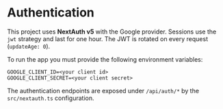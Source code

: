 # Authentication

This project uses **NextAuth v5** with the Google provider. Sessions use the
`jwt` strategy and last for one hour. The JWT is rotated on every request
(`updateAge: 0`).

To run the app you must provide the following environment variables:

```
GOOGLE_CLIENT_ID=<your client id>
GOOGLE_CLIENT_SECRET=<your client secret>
```

The authentication endpoints are exposed under `/api/auth/*` by the
`src/nextauth.ts` configuration.
